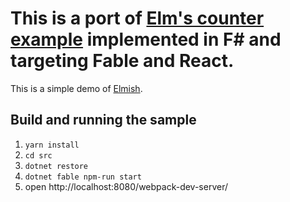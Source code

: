 This is a port of [Elm's counter example](https://github.com/evancz/elm-architecture-tutorial/blob/master/examples/1-button.elm) implemented in F# and targeting Fable and React.
========

This is a simple demo of [Elmish](https://github.com/fable-compiler/fable-elmish).


## Build and running the sample
1. `yarn install`
2. `cd src`
3. `dotnet restore`
4. `dotnet fable npm-run start`
5. open http://localhost:8080/webpack-dev-server/
